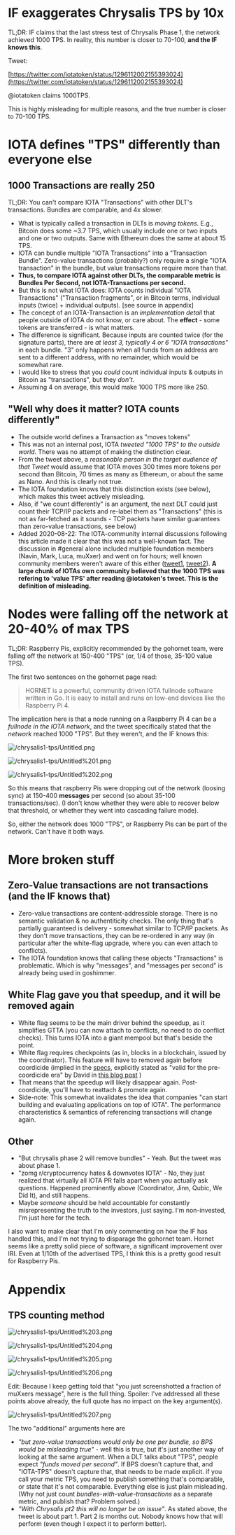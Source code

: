 # IF exaggerates Chrysalis TPS by 10x

TL;DR: IF claims that the last stress test of Chrysalis Phase 1, the network achieved 1000 TPS. In reality, this number is closer to 70-100, **and the IF knows this**.

Tweet: 

[https://twitter.com/iotatoken/status/1296112002155393024](https://twitter.com/iotatoken/status/1296112002155393024)

@iotatoken claims 1000TPS.

This is highly misleading for multiple reasons, and the true number is closer to 70-100 TPS.

# IOTA defines "TPS" differently than everyone else

## 1000 Transactions are really 250

TL;DR: You can't compare IOTA "Transactions" with other DLT's transactions. Bundles are comparable, and 4x slower.

- What is typically called a transaction in DLTs is *moving tokens*. E.g., Bitcoin does some ~3.7 TPS, which usually include one or two inputs and one or two outputs. Same with Ethereum does the same at about 15 TPS.
- IOTA can bundle multiple "IOTA Transactions" into a "Transaction Bundle". Zero-value transactions (probably?) only require a single "IOTA transaction" in the bundle, but value transactions require more than that.
- **Thus, to compare IOTA against other DLTs, the comparable metric is Bundles Per Second, not IOTA-Transactions per second.**
- But this is not what IOTA does: IOTA counts individual "IOTA Transactions" ("Transaction fragments", or in Bitcoin terms, individual inputs (twice) + individual outputs). [see source in appendix]
- The concept of an IOTA-Transaction is an *implementation detail* that people outside of IOTA do not know, or care about. The **effect** - some tokens are transferred - is what matters.
- The difference is significant. Because inputs are counted twice (for the signature parts), there are *at least 3, typically 4 or 6 "IOTA transactions"* in each bundle. "3" only happens when all funds from an address are sent to a different address, with no remainder, which would be somewhat rare.
- I would like to stress that you *could* count individual inputs & outputs in Bitcoin as "transactions", but they *don't*.
- Assuming 4 on average, this would make 1000 TPS more like 250.

## "Well why does it matter? IOTA counts differently"

- The outside world defines a Transaction as "moves tokens"
- This was not an internal post, IOTA *tweeted "1000 TPS" to the outside world*. There was no attempt of making the distinction clear.
- From the tweet above, a *reasonable person in the target audience of that Tweet* would assume that IOTA moves 300 times more tokens per second than Bitcoin, 70 times as many as Ethereum, or about the same as Nano. And this is clearly not true.
- The IOTA foundation knows that this distinction exists (see below), which makes this tweet actively misleading.
- Also, if "we count differently" is an argument, the next DLT could just count their TCP/IP packets and re-label them as "Transactions" (this is not as far-fetched as it sounds - TCP packets have similar guarantees than zero-value transactions, see below)
- Added 2020-08-22: The IOTA-community internal discussions following this article made it clear that this was not a well-known fact. The discussion in #general alone included multiple foundation members (Navin, Mark, Luca, muXxer) and went on for hours; well known community members weren't aware of this either ([tweet1](https://twitter.com/dennisnagpal1/status/1296899495230418945), [tweet2](https://twitter.com/durerus/status/1296882900189818880)).
**A large chunk of IOTAs own community believed that the 1000 TPS was refering to 'value TPS' after reading @iotatoken's tweet. This is the definition of misleading.**

# Nodes were falling off the network at 20-40% of max TPS

TL;DR: Raspberry Pis, explicitly recommended by the gohornet team, were falling off the network at 150-400 "TPS" (or, 1/4 of those, 35-100 value TPS).

The first two sentences on the gohornet page read:

> HORNET is a powerful, community driven IOTA fullnode software written in Go. It is easy to install and runs on low-end devices like the Raspberry Pi 4.

The implication here is that a node running on a Raspberry Pi 4 can be a *fullnode in the IOTA network*, and the tweet specifically stated that the *network* reached 1000 "TPS". But they weren't, and the IF knows this:

![/chrysalis1-tps/Untitled.png](/chrysalis1-tps/Untitled.png)

![/chrysalis1-tps/Untitled%201.png](/chrysalis1-tps/Untitled%201.png)

![/chrysalis1-tps/Untitled%202.png](/chrysalis1-tps/Untitled%202.png)

So this means that raspberry Pis were dropping out of the network (loosing sync) at 150-400 **messages** per second (so about 35-100 transactions/sec). (I don't know whether they were able to recover below that threshold, or whether they went into cascading failure mode).

So, either the network does 1000 "TPS", or Raspberry Pis can be part of the network. Can't have it both ways.

# More broken stuff

## Zero-Value transactions are not transactions (and the IF knows that)

- Zero-value transactions are content-addressible storage. There is no semantic validation & no authentiticity checks. The only thing that's partially guaranteed is delivery - somewhat similar to TCP/IP packets. As they don't move transactions, they can be re-ordered in any way (in particular after the white-flag upgrade, where you can even attach to conflicts).
- The IOTA foundation knows that calling these objects "Transactions" is problematic. Which is why "messages", and "messages per second" is already being used in goshimmer.

## White Flag gave you that speedup, and it will be removed again

- White flag seems to be the main driver behind the speedup, as it simplifies GTTA (you can now attach to conflicts, no need to do conflict checks). This turns IOTA into a giant mempool but that's beside the point.
- White flag requires checkpoints (as in, blocks in a blockchain, issued by the coordinator). This feature will have to removed again before coordicide (implied in the [specs](https://github.com/thibault-martinez/protocol-rfcs/blob/rfc-white-flag/text/0005-white-flag/0005-white-flag.md), explicitly stated as "valid for the pre-coordicide era" by David in [this blog post](https://blog.iota.org/chrysalis-b9906ec9d2de) )
- That means that the speedup will likely disappear again. Post-coordicide, you'll have to reattach & promote again.
- Side-note: This somewhat invalidates the idea that companies "can start building and evaluating applications on top of IOTA". The performance characteristics & semantics of referencing transactions will change again.

## Other

- "But chrysalis phase 2 will remove bundles" - Yeah. But the tweet was about phase 1.
- "zomg r/cryptocurrency hates & downvotes IOTA" - No, they just realized that virtually all IOTA PR falls apart when you actually ask questions. Happened prominently above (Coordinator, Jinn, Qubic, We Did It), and still happens.
- Maybe *someone* should be held accountable for constantly misrepresenting the truth to the investors, just saying. I'm non-invested, I'm just here for the tech.

I also want to make clear that I'm only commenting on how the IF has handled this, and I'm not trying to disparage the gohornet team. Hornet seems like a pretty solid piece of software, a significant improvement over IRI. Even at 1/10th of the advertised TPS, I think this is a pretty good result for Raspberry Pis.

# Appendix

## TPS counting method

![/chrysalis1-tps/Untitled%203.png](/chrysalis1-tps/Untitled%203.png)

![/chrysalis1-tps/Untitled%204.png](/chrysalis1-tps/Untitled%204.png)

![/chrysalis1-tps/Untitled%205.png](/chrysalis1-tps/Untitled%205.png)

![/chrysalis1-tps/Untitled%206.png](/chrysalis1-tps/Untitled%206.png)


Edit: Because I keep getting told that "you just screenshotted a fraction of muXxers message", here is the full thing. Spoiler: I've addressed all these points above already, the full quote has no impact on the key argument(s).

![/chrysalis1-tps/Untitled%207.png](/chrysalis1-tps/Untitled%207.png)

The two "additional" arguments here are

- *"but zero-value transactions would only be one per bundle, so BPS would be misleading true"* - well this is true, but it's just another way of looking at the same argument. When a DLT talks about "TPS", people expect *"funds moved per second"*. If BPS doesn't capture that, and "IOTA-TPS" doesn't capture that, that needs to be made explicit. if you call your metric TPS, you need to publish something that's comparable, or state that it's not comparable. Everything else is just plain misleading. (Why not just count *bundles-with-value-transactions* as a separate metric, and publish that? Problem solved.)
- *"With Chrysalis pt2 this will no longer be an issue"*. As stated above, the tweet is about part 1. Part 2 is months out. Nobody knows how that will perform (even though I expect it to perform better).
